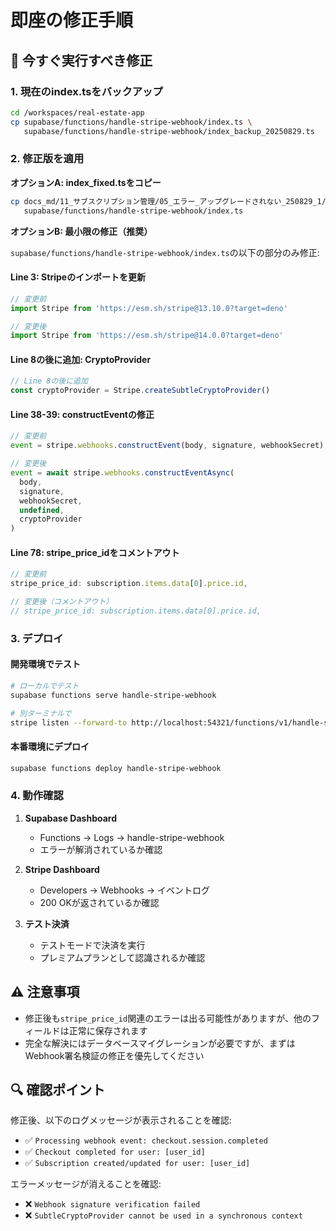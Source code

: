# 即座の修正手順

## 🚀 今すぐ実行すべき修正

### 1. 現在のindex.tsをバックアップ
```bash
cd /workspaces/real-estate-app
cp supabase/functions/handle-stripe-webhook/index.ts \
   supabase/functions/handle-stripe-webhook/index_backup_20250829.ts
```

### 2. 修正版を適用

**オプションA: index_fixed.tsをコピー**
```bash
cp docs_md/11_サブスクリプション管理/05_エラー_アップグレードされない_250829_1/index_fixed.ts \
   supabase/functions/handle-stripe-webhook/index.ts
```

**オプションB: 最小限の修正（推奨）**

`supabase/functions/handle-stripe-webhook/index.ts`の以下の部分のみ修正:

#### Line 3: Stripeのインポートを更新
```typescript
// 変更前
import Stripe from 'https://esm.sh/stripe@13.10.0?target=deno'

// 変更後
import Stripe from 'https://esm.sh/stripe@14.0.0?target=deno'
```

#### Line 8の後に追加: CryptoProvider
```typescript
// Line 8の後に追加
const cryptoProvider = Stripe.createSubtleCryptoProvider()
```

#### Line 38-39: constructEventの修正
```typescript
// 変更前
event = stripe.webhooks.constructEvent(body, signature, webhookSecret)

// 変更後
event = await stripe.webhooks.constructEventAsync(
  body,
  signature,
  webhookSecret,
  undefined,
  cryptoProvider
)
```

#### Line 78: stripe_price_idをコメントアウト
```typescript
// 変更前
stripe_price_id: subscription.items.data[0].price.id,

// 変更後（コメントアウト）
// stripe_price_id: subscription.items.data[0].price.id,
```

### 3. デプロイ

#### 開発環境でテスト
```bash
# ローカルでテスト
supabase functions serve handle-stripe-webhook

# 別ターミナルで
stripe listen --forward-to http://localhost:54321/functions/v1/handle-stripe-webhook
```

#### 本番環境にデプロイ
```bash
supabase functions deploy handle-stripe-webhook
```

### 4. 動作確認

1. **Supabase Dashboard**
   - Functions → Logs → handle-stripe-webhook
   - エラーが解消されているか確認

2. **Stripe Dashboard**
   - Developers → Webhooks → イベントログ
   - 200 OKが返されているか確認

3. **テスト決済**
   - テストモードで決済を実行
   - プレミアムプランとして認識されるか確認

## ⚠️ 注意事項

- 修正後も`stripe_price_id`関連のエラーは出る可能性がありますが、他のフィールドは正常に保存されます
- 完全な解決にはデータベースマイグレーションが必要ですが、まずはWebhook署名検証の修正を優先してください

## 🔍 確認ポイント

修正後、以下のログメッセージが表示されることを確認:
- ✅ `Processing webhook event: checkout.session.completed`
- ✅ `Checkout completed for user: [user_id]`
- ✅ `Subscription created/updated for user: [user_id]`

エラーメッセージが消えることを確認:
- ❌ `Webhook signature verification failed`
- ❌ `SubtleCryptoProvider cannot be used in a synchronous context`